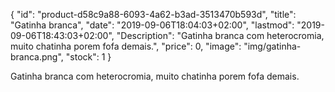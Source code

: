 {
  "id": "product-d58c9a88-6093-4a62-b3ad-3513470b593d",
  "title": "Gatinha branca",
  "date": "2019-09-06T18:04:03+02:00",
  "lastmod": "2019-09-06T18:43:03+02:00",
  "Description": "Gatinha branca com heterocromia, muito chatinha porem fofa demais.",
  "price": 0,
  "image": "img/gatinha-branca.png",
  "stock": 1
}

Gatinha branca com heterocromia, muito chatinha porem fofa demais.